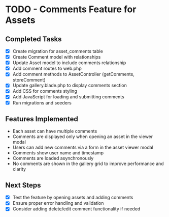 # TODO - Comments Feature for Assets

## Completed Tasks

-   [x] Create migration for asset_comments table
-   [x] Create Comment model with relationships
-   [x] Update Asset model to include comments relationship
-   [x] Add comment routes to web.php
-   [x] Add comment methods to AssetController (getComments, storeComment)
-   [x] Update gallery.blade.php to display comments section
-   [x] Add CSS for comments styling
-   [x] Add JavaScript for loading and submitting comments
-   [x] Run migrations and seeders

## Features Implemented

-   Each asset can have multiple comments
-   Comments are displayed only when opening an asset in the viewer modal
-   Users can add new comments via a form in the asset viewer modal
-   Comments show user name and timestamp
-   Comments are loaded asynchronously
-   No comments are shown in the gallery grid to improve performance and clarity

## Next Steps

-   [x] Test the feature by opening assets and adding comments
-   [x] Ensure proper error handling and validation
-   [x] Consider adding delete/edit comment functionality if needed
